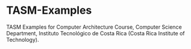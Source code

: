 # TASM-Examples
TASM Examples for Computer Architecture Course, Computer Science Department, Instituto Tecnológico de Costa Rica (Costa Rica Institute of Technology).
